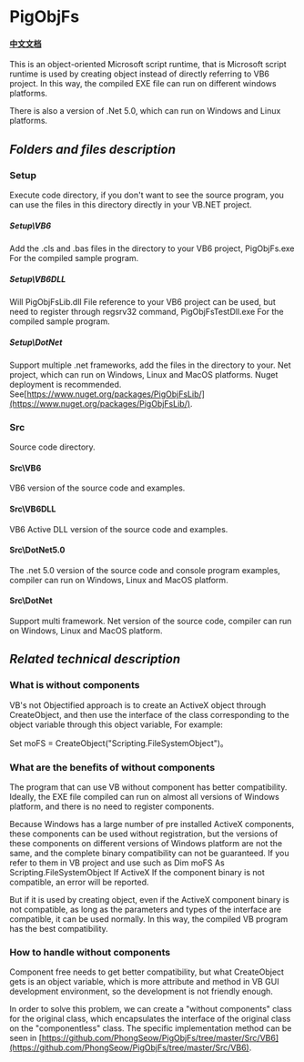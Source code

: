 # PigObjFs
#### [中文文档](https://github.com/PhongSeow/PigObjFs/blob/master/README.CN.md)

This is an object-oriented Microsoft script runtime, that is Microsoft script runtime is used by creating object instead of directly referring to VB6 project. In this way, the compiled EXE file can run on different windows platforms.

There is also a version of .Net 5.0, which can run on Windows and Linux platforms.

## ***Folders and files description***

### Setup

Execute code directory, if you don't want to see the source program, you can use the files in this directory directly in your VB.NET project.

##### Setup\VB6

Add the .cls and .bas files in the directory to your VB6 project, PigObjFs.exe For the compiled sample program.

##### Setup\VB6DLL

Will PigObjFsLib.dll File reference to your VB6 project can be used, but need to register through regsrv32 command, PigObjFsTestDll.exe For the compiled sample program.

##### Setup\DotNet

Support multiple .net frameworks, add the files in the directory to your. Net project, which can run on Windows, Linux and MacOS platforms.
Nuget deployment is recommended. See[https://www.nuget.org/packages/PigObjFsLib/](https://www.nuget.org/packages/PigObjFsLib/).

### Src

Source code directory.

#### Src\VB6

VB6 version of the source code and examples.

#### Src\VB6DLL

VB6 Active DLL version of the source code and examples.

#### Src\DotNet5.0

The .net 5.0 version of the source code and console program examples, compiler can run on Windows, Linux and MacOS platform.

#### Src\DotNet

Support multi framework. Net version of the source code, compiler can run on Windows, Linux and MacOS platform.

## ***Related technical description***

### What is without components

VB's not Objectified approach is to create an ActiveX object through CreateObject, and then use the interface of the class corresponding to the object variable through this object variable, For example:

Set moFS = CreateObject("Scripting.FileSystemObject")。

### What are the benefits of without components

The program that can use VB without component has better compatibility. Ideally, the EXE file compiled can run on almost all versions of Windows platform, and there is no need to register components.

Because Windows has a large number of pre installed ActiveX components, these components can be used without registration, but the versions of these components on different versions of Windows platform are not the same, and the complete binary compatibility can not be guaranteed. If you refer to them in VB project and use such as Dim moFS As Scripting.FileSystemObject If ActiveX If the component binary is not compatible, an error will be reported.

But if it is used by creating object, even if the ActiveX component binary is not compatible, as long as the parameters and types of the interface are compatible, it can be used normally. In this way, the compiled VB program has the best compatibility.


### How to handle without components

Component free needs to get better compatibility, but what CreateObject gets is an object variable, which is more attribute and method in VB GUI development environment, so the development is not friendly enough.

In order to solve this problem, we can create a "without components" class for the original class, which encapsulates the interface of the original class on the "componentless" class. The specific implementation method can be seen in [https://github.com/PhongSeow/PigObjFs/tree/master/Src/VB6](https://github.com/PhongSeow/PigObjFs/tree/master/Src/VB6).
